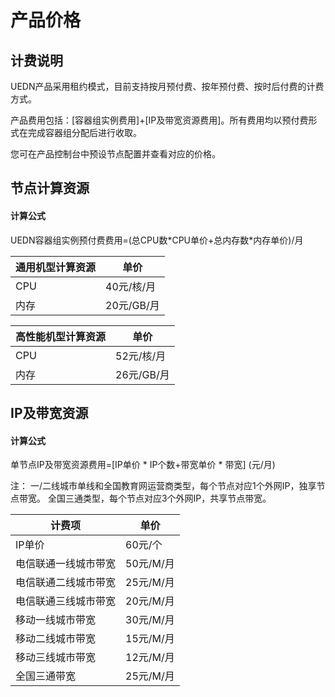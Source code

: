 # 产品价格

## 计费说明

UEDN产品采用租约模式，目前支持按月预付费、按年预付费、按时后付费的计费方式。

产品费用包括：[容器组实例费用]+[IP及带宽资源费用]。所有费用均以预付费形式在完成容器组分配后进行收取。

您可在产品控制台中预设节点配置并查看对应的价格。

## 节点计算资源

#### 计算公式

UEDN容器组实例预付费费用=(总CPU数\*CPU单价+总内存数\*内存单价)/月

| 通用机型计算资源 | 单价       |
| ---------------- | ---------- |
| CPU              | 40元/核/月 |
| 内存             | 20元/GB/月 |

| 高性能机型计算资源 | 单价       |
| ------------------ | ---------- |
| CPU                | 52元/核/月 |
| 内存               | 26元/GB/月 |



## IP及带宽资源

#### 计算公式

单节点IP及带宽资源费用=\[IP单价 \* IP个数+带宽单价 \* 带宽\] (元/月)

注：
一/二线城市单线和全国教育网运营商类型，每个节点对应1个外网IP，独享节点带宽。
全国三通类型，每个节点对应3个外网IP，共享节点带宽。

| 计费项               | 单价      |
| -------------------- | --------- |
| IP单价               | 60元/个   |
| 电信联通一线城市带宽 | 50元/M/月 |
| 电信联通二线城市带宽 | 25元/M/月 |
| 电信联通三线城市带宽 | 20元/M/月 |
| 移动一线城市带宽     | 30元/M/月 |
| 移动二线城市带宽     | 15元/M/月 |
| 移动三线城市带宽     | 12元/M/月 |
| 全国三通带宽         | 25元/M/月 |


